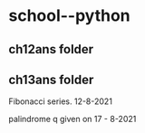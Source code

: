 # school--python
**ch12ans folder** 
---
**ch13ans folder** 
---
Fibonacci series. 12-8-2021

palindrome q given on 17 - 8-2021
